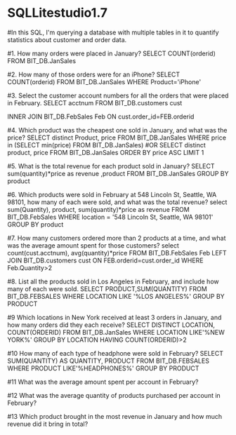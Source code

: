 # SQLLitestudio1.7
#In this SQL, I'm querying a database with multiple tables in it to quantify statistics about customer and order data. 

#1. How many orders were placed in January? 
SELECT COUNT(orderid)
FROM BIT_DB.JanSales

#2. How many of those orders were for an iPhone? 
SELECT COUNT(orderid)
FROM BIT_DB.JanSales
WHERE Product='iPhone'

#3. Select the customer account numbers for all the orders that were placed in February. 
SELECT acctnum
FROM BIT_DB.customers cust

INNER JOIN BIT_DB.FebSales Feb
ON cust.order_id=FEB.orderid

#4. Which product was the cheapest one sold in January, and what was the price? 
SELECT distinct Product, price
FROM BIT_DB.JanSales
WHERE  price in (SELECT min(price) FROM BIT_DB.JanSales)
#OR 
SELECT distinct product, price FROM BIT_DB.JanSales 
ORDER BY price ASC LIMIT 1

#5. What is the total revenue for each product sold in January?
SELECT sum(quantity)*price as revenue
,product
FROM BIT_DB.JanSales
GROUP BY product

#6. Which products were sold in February at 548 Lincoln St, Seattle, WA 98101, how many of each were sold, and what was the total revenue?
select 
sum(Quantity), 
product, 
sum(quantity)*price as revenue
FROM BIT_DB.FebSales 
WHERE location = '548 Lincoln St, Seattle, WA 98101'
GROUP BY product

#7. How many customers ordered more than 2 products at a time, and what was the average amount spent for those customers? 
select 
count(cust.acctnum), 
avg(quantity)*price
FROM BIT_DB.FebSales Feb
LEFT JOIN BIT_DB.customers cust
ON FEB.orderid=cust.order_id
WHERE Feb.Quantity>2

#8. List all the products sold in Los Angeles in February, and include how many of each were sold.
SELECT PRODUCT,SUM(QUANTITY)
FROM BIT_DB.FEBSALES
WHERE LOCATION LIKE '%LOS ANGELES%'
GROUP BY PRODUCT

#9 Which locations in New York received at least 3 orders in January, and how many orders did they each receive?
SELECT DISTINCT LOCATION, COUNT(ORDERID)
FROM BIT_DB.JanSales
WHERE LOCATION LIKE'%NEW YORK%'
GROUP BY LOCATION 
HAVING COUNT(ORDERID)>2

#10 How many of each type of headphone were sold in February?
SELECT SUM(QUANTITY) AS QUANTITY, PRODUCT
FROM BIT_DB.FEBSALES
WHERE PRODUCT LIKE'%HEADPHONES%'
GROUP BY PRODUCT

#11 What was the average amount spent per account in February? 



#12 What was the average quantity of products purchased per account in February?




#13 Which product brought in the most revenue in January and how much revenue did it bring in total?
